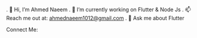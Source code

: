 . 👋 Hi, I’m Ahmed Naeem
. 🔭 I’m currently working on Flutter & Node Js
. 📫 Reach me out at: ahmednaeem1012@gmail.com
. 💬 Ask me about Flutter

Connect Me:
